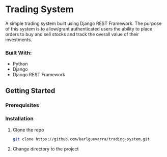 # Trading System

A simple trading system built using Django REST Framework.
The purpose of this system is to allow/grant authenticated users the ability to place orders to buy and sell stocks and track
the overall value of their investments.

### Built With:

* Python
* Django
* Django REST Framework


## Getting Started

### Prerequisites


### Installation

1. Clone the repo
   ```sh
   git clone https://github.com/karlguevarra/trading-system.git
   ```
2. Change directory to the project
